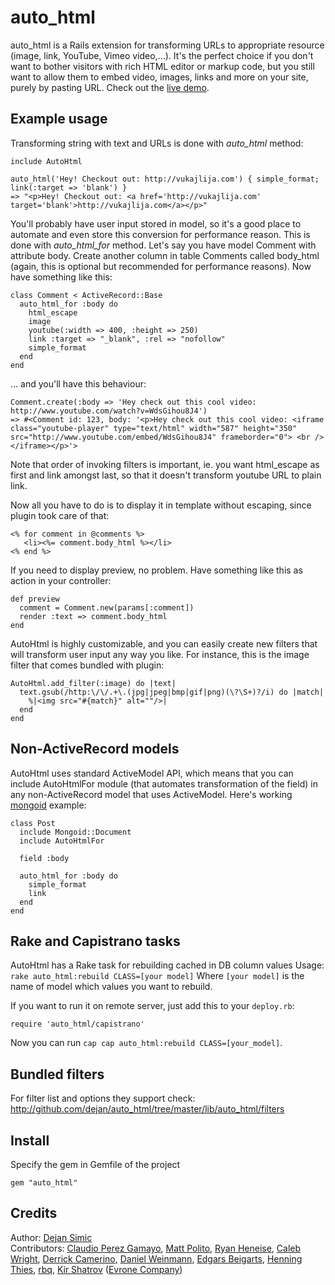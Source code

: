 auto_html
=========

auto_html is a Rails extension for transforming URLs to appropriate resource (image, link, YouTube, Vimeo video,...). It's the perfect choice if you don't want to bother visitors with rich HTML editor or markup code, but you still want to allow them to embed video, images, links and more on your site, purely by pasting URL. Check out the [live demo](http://auto-html.rors.org).


## Example usage

Transforming string with text and URLs is done with *auto_html* method:

    include AutoHtml
    
    auto_html('Hey! Checkout out: http://vukajlija.com') { simple_format; link(:target => 'blank') }
    => "<p>Hey! Checkout out: <a href='http://vukajlija.com' target='blank'>http://vukajlija.com</a></p>"

You'll probably have user input stored in model, so it's a good place to automate and even store this conversion for performance reason. This is done with *auto_html_for* method. Let's say you have model Comment with attribute body. Create another column in table Comments called body_html (again, this is optional but recommended for performance reasons). Now have something like this: 

    class Comment < ActiveRecord::Base
      auto_html_for :body do
        html_escape
        image
        youtube(:width => 400, :height => 250)
        link :target => "_blank", :rel => "nofollow"
        simple_format
      end
    end

... and you'll have this behaviour: 

    Comment.create(:body => 'Hey check out this cool video: http://www.youtube.com/watch?v=WdsGihou8J4')  
    => #<Comment id: 123, body: '<p>Hey check out this cool video: <iframe class="youtube-player" type="text/html" width="587" height="350" src="http://www.youtube.com/embed/WdsGihou8J4" frameborder="0"> <br /></iframe></p>'>

Note that order of invoking filters is important, ie. you want html_escape as first and link amongst last, so that it doesn't transform youtube URL to plain link.


Now all you have to do is to display it in template without escaping, since plugin took care of that:

    <% for comment in @comments %>
       <li><%= comment.body_html %></li>
    <% end %>


If you need to display preview, no problem. Have something like this as action in your controller:

    def preview
      comment = Comment.new(params[:comment])
      render :text => comment.body_html
    end

AutoHtml is highly customizable, and you can easily create new filters that will transform user input any way you like. For instance, this is the image filter that comes bundled with plugin:

    AutoHtml.add_filter(:image) do |text|
      text.gsub(/http:\/\/.+\.(jpg|jpeg|bmp|gif|png)(\?\S+)?/i) do |match|
        %|<img src="#{match}" alt=""/>|
      end
    end


## Non-ActiveRecord models

AutoHtml uses standard ActiveModel API, which means that you can include AutoHtmlFor module (that automates transformation of the field) in any non-ActiveRecord model that uses ActiveModel. Here's working [mongoid](http://mongoid.org/) example:

    class Post
      include Mongoid::Document
      include AutoHtmlFor

      field :body

      auto_html_for :body do
        simple_format
        link
      end
    end

## Rake and Capistrano tasks

AutoHtml has a Rake task for rebuilding cached in DB column values
Usage: `rake auto_html:rebuild CLASS=[your model]`
Where `[your model]` is the name of model which values you want to rebuild.

If you want to run it on remote server, just add this to your `deploy.rb`:

    require 'auto_html/capistrano'
    
Now you can run `cap cap auto_html:rebuild CLASS=[your_model]`.

## Bundled filters

For filter list and options they support check: <http://github.com/dejan/auto_html/tree/master/lib/auto_html/filters>


## Install

Specify the gem in Gemfile of the project

    gem "auto_html"


## Credits

Author: [Dejan Simic](http://github.com/dejan)<br/>
Contributors: [Claudio Perez Gamayo](https://github.com/crossblaim), [Matt Polito](https://github.com/mattpolito), [Ryan Heneise](https://github.com/mysmallidea), [Caleb Wright](https://github.com/fabrikagency), [Derrick Camerino](https://github.com/robustdj), [Daniel Weinmann](https://github.com/danielweinmann), [Edgars Beigarts](https://github.com/ebeigarts), [Henning Thies](https://github.com/henningthies), [rbq](https://github.com/rbq), [Kir Shatrov](https://github.com/kirs) ([Evrone Company](https://github.com/evrone))
